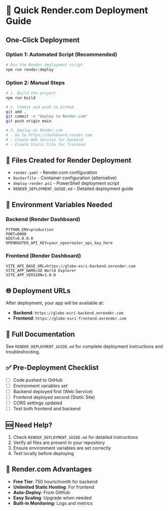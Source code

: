 # 🚀 Quick Render.com Deployment Guide

## One-Click Deployment

### Option 1: Automated Script (Recommended)
```bash
# Run the Render deployment script
npm run render:deploy
```

### Option 2: Manual Steps
```bash
# 1. Build the project
npm run build

# 2. Commit and push to GitHub
git add .
git commit -m "Deploy to Render.com"
git push origin main

# 3. Deploy on Render.com
# - Go to https://dashboard.render.com
# - Create Web Service for backend
# - Create Static Site for frontend
```

## 📁 Files Created for Render Deployment

- `render.yaml` - Render.com configuration
- `Dockerfile` - Container configuration (alternative)
- `deploy-render.ps1` - PowerShell deployment script
- `RENDER_DEPLOYMENT_GUIDE.md` - Detailed deployment guide

## 🔧 Environment Variables Needed

### Backend (Render Dashboard)
```
PYTHON_ENV=production
PORT=8000
HOST=0.0.0.0
OPENROUTER_API_KEY=your_openrouter_api_key_here
```

### Frontend (Render Dashboard)
```
VITE_API_BASE_URL=https://globe-esri-backend.onrender.com
VITE_APP_NAME=3D World Explorer
VITE_APP_VERSION=1.0.0
```

## 🌐 Deployment URLs

After deployment, your app will be available at:
- **Backend**: `https://globe-esri-backend.onrender.com`
- **Frontend**: `https://globe-esri-frontend.onrender.com`

## 📖 Full Documentation

See `RENDER_DEPLOYMENT_GUIDE.md` for complete deployment instructions and troubleshooting.

## ✅ Pre-Deployment Checklist

- [ ] Code pushed to GitHub
- [ ] Environment variables set
- [ ] Backend deployed first (Web Service)
- [ ] Frontend deployed second (Static Site)
- [ ] CORS settings updated
- [ ] Test both frontend and backend

## 🆘 Need Help?

1. Check `RENDER_DEPLOYMENT_GUIDE.md` for detailed instructions
2. Verify all files are present in your repository
3. Ensure environment variables are set correctly
4. Test locally before deploying

## 🎯 Render.com Advantages

- **Free Tier**: 750 hours/month for backend
- **Unlimited Static Hosting**: For frontend
- **Auto-Deploy**: From GitHub
- **Easy Scaling**: Upgrade when needed
- **Built-in Monitoring**: Logs and metrics
